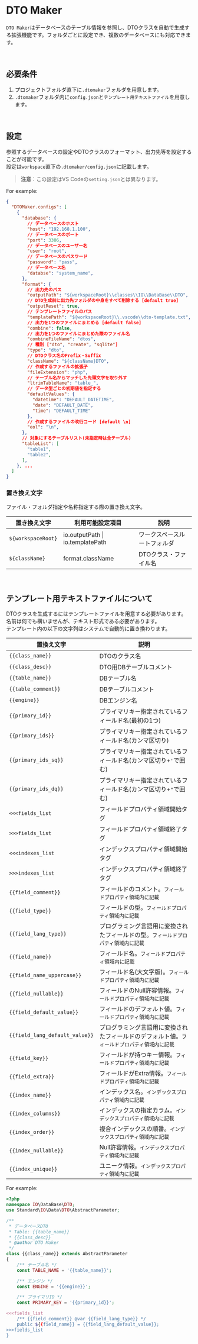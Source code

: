 # DTO Maker

`DTO Maker`はデータベースのテーブル情報を参照し、DTOクラスを自動で生成する拡張機能です。フォルダごとに設定でき、複数のデータベースにも対応できます。

<br />

## 必要条件

1. プロジェクトフォルダ直下に`.dtomaker`フォルダを用意します。
2. `.dtomaker`フォルダ内に`config.json`と`テンプレート用テキストファイル`を用意します。

<br />

## 設定

参照するデータベースの設定やDTOクラスのフォーマット、出力先等を設定することが可能です。<br />
設定は`workspace`直下の`.dtomaker/config.json`に記載します。

> **注意**：この設定はVS Codeの`setting.json`とは異なります。

For example:
``` json
{
  "DTOMaker.configs": [
    {
      "database": {
        // データベースのホスト
        "host": "192.168.1.100",
        // データベースのポート
        "port": 3306,
        // データベースのユーザー名
        "user": "root",
        // データベースのパスワード
        "password": "pass",
        // データベース名
        "databse": "system_name",
      },
      "format": {
        // 出力先のパス
        "outputPath": "${workspaceRoot}\\classes\\IO\\DataBase\\DTO",
        // DTO生成前に出力先フォルダの中身をすべて削除する [default true]
        "outputReset": true,
        // テンプレートファイルのパス
        "templatePath": "${workspaceRoot}\\.vscode\\dto-template.txt",
        // 出力を1つのファイルにまとめる [default false]
        "combine": false,
        // 出力を1つのファイルにまとめた際のファイル名
        "combineFileName": "dtos",
        // 種別 ["dto", "create", "sqlite"]
        "type": "dto",
        // DTOクラス名のPrefix・Suffix
        "className": "${className}DTO",
        // 作成するファイルの拡張子
        "fileExtension": "php",
        // テーブル名からマッチした先頭文字を取り外す
        "ltrimTableName": "table_",
        // データ型ごとの初期値を指定する
        "defaultValues": {
          "datetime": "DEFAULT_DATETIME",
          "date": "DEFAULT_DATE",
          "time": "DEFAULT_TIME"
        },
        // 作成するファイルの改行コード [default \n]
        "eol": "\n",
      },
      // 対象にするテーブルリスト(未指定時は全テーブル)
      "tableList": [
        "table1",
        "table2",
      ],
    }, ...
  ]
}
```

### 置き換え文字

ファイル・フォルダ指定や名称指定する際の置き換え文字。

|置き換え文字|利用可能設定項目|説明|
|---|---|---|
|`${workspaceRoot}`|io.outputPath \| io.templatePath|ワークスペースルートフォルダ|
|`${className}`|format.className|DTOクラス・ファイル名|

<br />

## テンプレート用テキストファイルについて

DTOクラスを生成するにはテンプレートファイルを用意する必要があります。<br />
名前は何でも構いませんが、テキスト形式である必要があります。<br />
テンプレート内の以下の文字列はシステムで自動的に置き換わります。

|置換え文字|説明|
|---|---|
|`{{class_name}}`|DTOのクラス名|
|`{{class_desc}}`|DTO用DBテーブルコメント|
|`{{table_name}}`|DBテーブル名|
|`{{table_comment}}`|DBテーブルコメント|
|`{{engine}}`|DBエンジン名|
|`{{primary_id}}`|プライマリキー指定されているフィールド名(最初の1つ)|
|`{{primary_ids}}`|プライマリキー指定されているフィールド名(カンマ区切り)|
|`{{primary_ids_sq}}`|プライマリキー指定されているフィールド名(カンマ区切り+`'`で囲む)|
|`{{primary_ids_dq}}`|プライマリキー指定されているフィールド名(カンマ区切り+`"`で囲む)|
|`<<<fields_list`|フィールドプロパティ領域開始タグ|
|`>>>fields_list`|フィールドプロパティ領域終了タグ|
|`<<<indexes_list`|インデックスプロパティ領域開始タグ|
|`>>>indexes_list`|インデックスプロパティ領域終了タグ|
|`{{field_comment}}`|フィールドのコメント。`フィールドプロパティ領域内に記載`|
|`{{field_type}}`|フィールドの型。`フィールドプロパティ領域内に記載`|
|`{{field_lang_type}}`|プログラミング言語用に変換されたフィールドの型。`フィールドプロパティ領域内に記載`|
|`{{field_name}}`|フィールド名。`フィールドプロパティ領域内に記載`|
|`{{field_name_uppercase}}`|フィールド名(大文字版)。`フィールドプロパティ領域内に記載`|
|`{{field_nullable}}`|フィールドのNull許容情報。`フィールドプロパティ領域内に記載`|
|`{{field_default_value}}`|フィールドのデフォルト値。`フィールドプロパティ領域内に記載`|
|`{{field_lang_default_value}}`|プログラミング言語用に変換されたフィールドのデフォルト値。`フィールドプロパティ領域内に記載`|
|`{{field_key}}`|フィールドが持つキー情報。`フィールドプロパティ領域内に記載`|
|`{{field_extra}}`|フィールドがExtra情報。`フィールドプロパティ領域内に記載`|
|`{{index_name}}`|インデックス名。`インデックスプロパティ領域内に記載`|
|`{{index_columns}}`|インデックスの指定カラム。`インデックスプロパティ領域内に記載`|
|`{{index_order}}`|複合インデックスの順番。`インデックスプロパティ領域内に記載`|
|`{{index_nullable}}`|Null許容情報。`インデックスプロパティ領域内に記載`|
|`{{index_unique}}`|ユニーク情報。`インデックスプロパティ領域内に記載`|

For example:

``` php
<?php
namespace IO\DataBase\DTO;
use Standard\IO\Data\DTO\AbstractParameter;

/**
 * データベースDTO
 * Table: {{table_name}}
 * {{class_desc}}
 * @author DTO Maker
 */
class {{class_name}} extends AbstractParameter
{
    /** テーブル名 */
    const TABLE_NAME = '{{table_name}}';

    /** エンジン */
    const ENGINE = '{{engine}}';

    /** プライマリID */
    const PRIMARY_KEY = '{{primary_id}}';

<<<fields_list
    /** {{field_comment}} @var {{field_lang_type}} */
    public ${{field_name}} = {{field_lang_default_value}};
>>>fields_list
}
```
